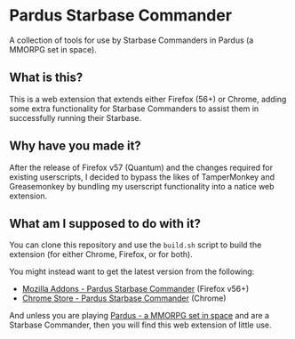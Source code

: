# Pardus Starbase Commander
A collection of tools for use by Starbase Commanders in Pardus (a MMORPG set in space).

## What is this?

This is a web extension that extends either Firefox (56+) or Chrome, adding some extra functionality for Starbase Commanders to assist them in successfully running their Starbase.

## Why have you made it?

After the release of Firefox v57 (Quantum) and the changes required for existing userscripts, I decided to bypass the likes of TamperMonkey and Greasemonkey by bundling my userscript functionality into a natice web extension.

## What am I supposed to do with it?

You can clone this repository and use the `build.sh` script to build the extension (for either Chrome, Firefox, or for both).

You might instead want to get the latest version from the following:

 * [Mozilla Addons - Pardus Starbase Commander](https://addons.mozilla.org/en-GB/firefox/addon/pardus-starbase-commander/) (Firefox v56+)
 * [Chrome Store - Pardus Starbase Commander](https://chrome.google.com/webstore/detail/pardus-starbase-commander/ipddggkkdkdbkglpjenmpfieailhchhg/) (Chrome)

And unless you are playing [Pardus - a MMORPG set in space](http://www.pardus.at/) and are a Starbase Commander, then you will find this web extension of little use.
